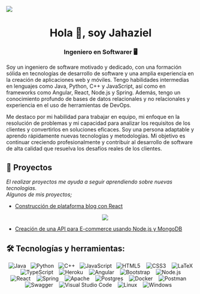 <!-- ![](https://komarev.com/ghpvc/?username=jahazieljbh&color=blueviolet) -->
[![](https://hits.seeyoufarm.com/api/count/incr/badge.svg?url=https%3A%2F%2Fgithub.com%jahazieljbh&count_bg=%234A4B49&title_bg=%235E21A4&icon=&icon_color=%23E7E7E7&title=visits&edge_flat=true)](https://github.com/)

<h1 align="center">Hola 👋, soy Jahaziel</h1>
<h3 align="center">Ingeniero en Softwarer 🖥️</h3>

<!-- DESCRIPTION -->
Soy un ingeniero de software motivado y dedicado, con una formación sólida en tecnologías de desarrollo de software y una amplia experiencia en la creación de aplicaciones web y móviles. Tengo habilidades intermedias en lenguajes como Java, Python, C++ y JavaScript, así como en frameworks como Angular, React, Node.js y Spring. Además, tengo un conocimiento profundo de bases de datos relacionales y no relacionales y experiencia en el uso de herramientas de DevOps.

Me destaco por mi habilidad para trabajar en equipo, mi enfoque en la resolución de problemas y mi capacidad para analizar los requisitos de los clientes y convertirlos en soluciones eficaces. Soy una persona adaptable y aprendo rápidamente nuevas tecnologías y metodologías. Mi objetivo es continuar creciendo profesionalmente y contribuir al desarrollo de software de alta calidad que resuelva los desafíos reales de los clientes.

## 🚀 Proyectos
_El realizar proyectos me ayuda a seguir aprendiendo sobre nuevas tecnologias._</br>
_Algunos de mis proyectos;_

- [Construcción de plataforma blog con React](https://github.com/jahazielBH/MyBlogProject-React)
  <p align="center"> <img src="https://media.discordapp.net/attachments/1077747222072004690/1094017090161233960/Blog.jpg?width=804&height=452"> <p/>
- [Creación de una API para E-commerce usando Node.js y MongoDB](https://github.com/jahazieljbh/eCommerce-API/tree/dev)

## 🛠️ Tecnologías y herramientas:
<p align="center">
  <img src="https://img.shields.io/badge/Java-orange?style=for-the-badge&logo=java&logoColor=white" alt="Java" />&nbsp;&nbsp;
  <img src="https://img.shields.io/badge/Python-blue?style=for-the-badge&logo=python&logoColor=white" alt="Python" />&nbsp;&nbsp;
  <img src="https://img.shields.io/badge/C++-purple?style=for-the-badge&logo=cplusplus&logoColor=white" alt="C++" />&nbsp;&nbsp;
  <img src="https://img.shields.io/badge/JavaScript-yellow?style=for-the-badge&logo=javascript&logoColor=white" alt="JavaScript" />&nbsp;&nbsp;
  <img src="https://img.shields.io/badge/HTML5-red?style=for-the-badge&logo=html5&logoColor=white" alt="HTML5" /> &nbsp;&nbsp;
  <img src="https://img.shields.io/badge/css3-%231572B6.svg?style=for-the-badge&logo=css3&logoColor=white" alt="CSS3" /> &nbsp;&nbsp;
  <img src="https://img.shields.io/badge/latex-%23008080.svg?style=for-the-badge&logo=latex&logoColor=white" alt="LaTeX" /> &nbsp;&nbsp;
  <img src="https://img.shields.io/badge/typescript-%23007ACC.svg?style=for-the-badge&logo=typescript&logoColor=white" alt="TypeScript" /> &nbsp;&nbsp;
  <img src="https://img.shields.io/badge/heroku-%23430098.svg?style=for-the-badge&logo=heroku&logoColor=white" alt="Heroku" /> &nbsp;&nbsp;
  <img src="https://img.shields.io/badge/angular-%23DD0031.svg?style=for-the-badge&logo=angular&logoColor=white" alt="Angular" /> &nbsp;&nbsp;
  <img src="https://img.shields.io/badge/bootstrap-%23563D7C.svg?style=for-the-badge&logo=bootstrap&logoColor=white" alt="Bootstrap" /> &nbsp;&nbsp;
  <img src="https://img.shields.io/badge/node.js-6DA55F?style=for-the-badge&logo=node.js&logoColor=white" alt="Node.js" /> &nbsp;&nbsp;
  <img src="https://img.shields.io/badge/react-%2320232a.svg?style=for-the-badge&logo=react&logoColor=%2361DAFB" alt="React" /> &nbsp;&nbsp;
  <img src="https://img.shields.io/badge/spring-%236DB33F.svg?style=for-the-badge&logo=spring&logoColor=white" alt="Spring" /> &nbsp;&nbsp;
  <img src="https://img.shields.io/badge/apache-%23D42029.svg?style=for-the-badge&logo=apache&logoColor=white" alt="Apache" /> &nbsp;&nbsp;
  <img src="https://img.shields.io/badge/postgres-%23316192.svg?style=for-the-badge&logo=postgresql&logoColor=white" alt="Postgres" /> &nbsp;&nbsp;
  <img src="https://img.shields.io/badge/docker-%230db7ed.svg?style=for-the-badge&logo=docker&logoColor=white" alt="Docker" /> &nbsp;&nbsp;
  <img src="https://img.shields.io/badge/Postman-FF6C37?style=for-the-badge&logo=postman&logoColor=white" alt="Postman" /> &nbsp;&nbsp;
  <img src="https://img.shields.io/badge/-Swagger-%23Clojure?style=for-the-badge&logo=swagger&logoColor=white" alt="Swagger" /> &nbsp;&nbsp;
  <img src="https://img.shields.io/badge/Visual%20Studio%20Code-0078d7.svg?style=for-the-badge&logo=visual-studio-code&logoColor=white" alt="Visual Studio Code " /> &nbsp;&nbsp;
  <img src="https://img.shields.io/badge/Linux-FCC624?style=for-the-badge&logo=linux&logoColor=black" alt="Linux" /> &nbsp;&nbsp;
  <img src="https://img.shields.io/badge/Windows-0078D6?style=for-the-badge&logo=windows&logoColor=white" alt="Windows" /> &nbsp;&nbsp;
 </p>
